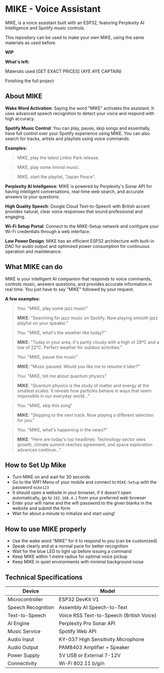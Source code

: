 # MIKE - Voice Assistant
MIKE, is a voice assistant built with an ESP32, featuring Perplexity AI Intelligence and Spotify music controls.

This repository can be used to make your own MIKE, using the same materials as used before.

**WIP**

**What's left:**

Materials used [GET EXACT PRICES] {AYE AYE CAPTAIN}

Finishing the full project

## About MIKE
**Wake Word Activation**: Saying the word "MIKE" activates the assistant. It uses advanced speech recognition to detect your voice and respond with high accuracy.

**Spotify Music Control**: You can play, pause, skip songs and essentially, have full control over your Spotify experience using MIKE. You can also search for tracks, artists and playlists using voice commands.

**Examples:** 
> MIKE, play the latest Linkin Park release.

> MIKE, play some liminal music.

> MIKE, start the playlist, "Japan Peace".

**Perplexity AI Intellgence**: MIKE is powered by Perplexity's Sonar API for having intelligent conversations, real-time web search, and accurate answers to your questions. 

**High Quality Speech**:
Google Cloud Text-to-Speech with British accent provides natural, clear voice responses that sound professional and engaging. 

**Wi-Fi Setup Portal**: Connect to the MIKE-Setup network and configure your Wi-Fi credentials through a web interface.

**Low Power Design**: MIKE has an efficient ESP32 architecture with built-in DAC for audio output and optimized power consumption for continuous operation and maintenance.

## What MIKE can do
MIKE is your intelligent AI companion that responds to voice commands, controls music, answers questions, and provides accurate information in real time. You just have to say "MIKE" followed by your request.

**A few examples:**

> You: "MIKE, play some jazz music"
>
> **MIKE**: "Searching for jazz music on Spotify. Now playing smooth jazz playlist on your speaker."


> You: "MIKE, what's the weather like today?"
>
> **MIKE**: "Today in your area, it's partly cloudy with a high of 28°C and a low of 22°C. Perfect weather for outdoor activities."


> You: "MIKE, pause the music"
>
> **MIKE**: "Music paused. Would you like me to resume it later?"

> You: "MIKE, tell me about quantum physics"
>
>  **MIKE**: "Quantum physics is the study of matter and energy at the smallest scales. It reveals how particles behave in ways that seem impossible in our everyday world..."


> You: "MIKE, skip this song"
>
> **MIKE**: "Skipping to the next track. Now playing a different selection for you."


> You: "MIKE, what's happening in the news?"
>
> **MIKE**: "Here are today's top headlines: Technology sector sees growth, climate summit reaches agreement, and space exploration advances continue..."

## How to Set Up Mike
   - Turn MIKE on and wait for 30 seconds
   - Go to the WIFI Menu of your mobile and connect to `MIKE-Setup` with the password `mike123`
   - It should open a website in your browser, if it doesn't open automatically, go to `192.168.4.1` from your preferred web browser
   - Enter your wifi name and the wifi password to the given blanks in the website and submit the form
   - Wait for about a minute to initialize and start using!

## How to use MIKE properly
   - Use the wake word "MIKE" for it to respond to you (can be customized)
   - Speak clearly and at a normal pace for better recognition
   - Wait for the blue LED to light up before issuing a command
   - Keep MIKE within 1 metre radius for optimal voice pickup
   - Keep MIKE in quiet environments with minimal background noise

## Technical Specifications

  | Device | Model |
  | --- | --- |
  | Microcontroller | ESP32 DevKit V1 |
  | Speech Recognition | Assembly AI Speech-to-Text |
  | Text-to-Speech | Voice RSS Text-to-Speech (British Voice)
  | AI Engine | Perplexity Pro Sonar API |
  | Music Service | Spotify Web API
  | Audio Input | KY-037 High Sensitivity Microphone |
  | Audio Output | PAM8403 Amplifier + Speaker |
  | Power Supply | 5V USB or External 7-12V |
  | Connectivity | Wi-Fi 802.11 b/g/n |